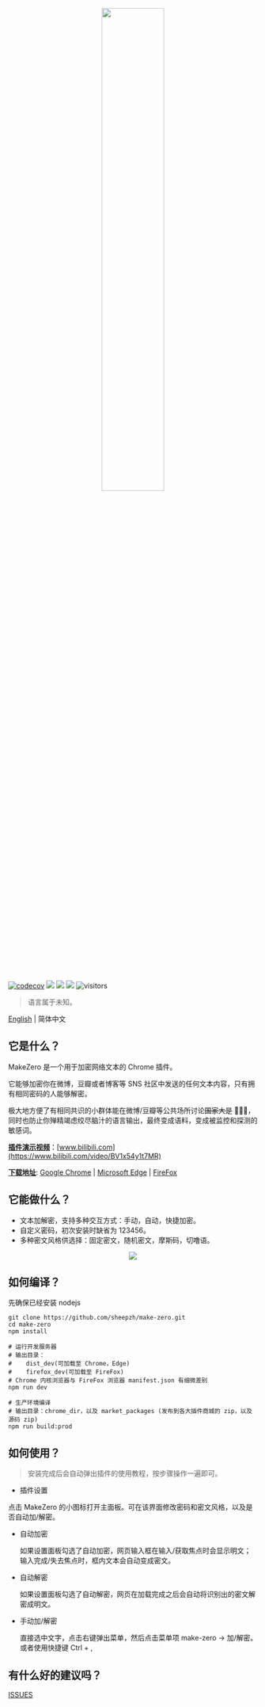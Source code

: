 <div align="center">
	<img src="./doc/img/banner.jpeg" width="50%">
</div>

[![codecov](https://codecov.io/gh/sheepzh/make-zero/branch/main/graph/badge.svg?token=S98QSBSKCR&style=flat-square)](https://codecov.io/gh/sheepzh/make-zero)
[![](https://img.shields.io/github/license/sheepzh/make-zero)](https://github.com/sheepzh/make-zero/blob/main/LICENSE)
[![](https://img.shields.io/badge/license-Anti%20996-blue)](https://github.com/996icu/996.ICU)
[![](https://img.shields.io/github/v/release/sheepzh/make-zero)](https://github.com/sheepzh/make-zero/releases)
![visitors](https://visitor-badge.glitch.me/badge?page_id=sheepzh.make-zero)

> 语言属于未知。

[English](./README.en.md) | 简体中文

## 它是什么？

MakeZero 是一个用于加密网络文本的 Chrome 插件。

它能够加密你在微博，豆瓣或者博客等 SNS 社区中发送的任何文本内容，只有拥有相同密码的人能够解密。

极大地方便了有相同共识的小群体能在微博/豆瓣等公共场所讨论~~国家大是~~ 🐶🐶🐶，同时也防止你殚精竭虑绞尽脑汁的语言输出，最终变成语料，变成被监控和探测的敏感词。

<u>**插件演示视频**</u>：[www.bilibili.com](https://www.bilibili.com/video/BV1x54y1t7MR)

<u>**下载地址**</u>: [Google Chrome](https://chrome.google.com/webstore/detail/make-zero/ihpcojcdiclghnggnlkcinbmfpomefcc?hl=zh-CN) | [Microsoft Edge](https://microsoftedge.microsoft.com/addons/detail/gkjmpdoddilgcfoeokeajfecogaaocol) | [FireFox](https://addons.mozilla.org/zh-CN/firefox/addon/make-zero/)

## 它能做什么？

- 文本加解密，支持多种交互方式：手动，自动，快捷加密。
- 自定义密码，初次安装时缺省为 123456。
- 多种密文风格供选择：固定密文，随机密文，摩斯码，切噜语。

<div align="center">
  <img src="./doc/img/use-in-douban.gif">
</div>

## 如何编译？

先确保已经安装 nodejs

```shell
git clone https://github.com/sheepzh/make-zero.git
cd make-zero
npm install

# 运行开发服务器
# 输出目录：
#    dist_dev(可加载至 Chrome，Edge)
#    firefox_dev(可加载至 FireFox)
# Chrome 内核浏览器与 FireFox 浏览器 manifest.json 有细微差别
npm run dev

# 生产环境编译
# 输出目录：chrome_dir，以及 market_packages (发布到各大插件商城的 zip，以及源码 zip)
npm run build:prod
```

## 如何使用？

> 安装完成后会自动弹出插件的使用教程，按步骤操作一遍即可。

- 插件设置

点击 MakeZero 的小图标打开主面板。可在该界面修改密码和密文风格，以及是否自动加/解密。

- 自动加密

  如果设置面板勾选了自动加密，网页输入框在输入/获取焦点时会显示明文；输入完成/失去焦点时，框内文本会自动变成密文。

- 自动解密

  如果设置面板勾选了自动解密，网页在加载完成之后会自动将识别出的密文解密成明文。

- 手动加/解密

  直接选中文字，点击右键弹出菜单，然后点击菜单项 make-zero -> 加/解密。或者使用快捷键 Ctrl + ,

## 有什么好的建议吗？

[ISSUES](https://github.com/sheepzh/make-zero/issues/new)
